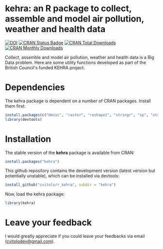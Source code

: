 kehra: an R package to collect, assemble and model air pollution, weather and health data
=======

[![DOI](https://zenodo.org/badge/9118/cvitolo/r_kehra.svg)](https://zenodo.org/badge/latestdoi/9118/cvitolo/r_kehra)
[![CRAN Status Badge](http://www.r-pkg.org/badges/version/kehra)](http://cran.r-project.org/web/packages/kehra)
[![CRAN Total Downloads](http://cranlogs.r-pkg.org/badges/grand-total/kehra)](http://cran.rstudio.com/web/packages/kehra/index.html)
[![CRAN Monthly Downloads](http://cranlogs.r-pkg.org/badges/kehra)](http://cran.rstudio.com/web/packages/kehra/index.html)

Collect, assemble and model air pollution, weather and health data is a Big Data problem. Here are some utility functions developed as part of the British Council's funded KEHRA project.

# Dependencies
The kehra package is dependent on a number of CRAN packages. Install them first:

```R
install.packages(c("Hmisc", "raster", "reshape2", "stringr", "sp", "xts", "zoo"))
library(devtools)
```


# Installation
The stable version of the **kehra** package is available from CRAN:

```R
install.packages("kehra")
```

This github repository contains the development version (latest version but potentially unstable), which can be installed via devtools:

```R
install_github("cvitolo/r_kehra", subdir = "kehra")
```

Now, load the kehra package:

```R
library(kehra)
```

# Leave your feedback
I would greatly appreciate if you could leave your feedbacks via email (cvitolodev@gmail.com).
